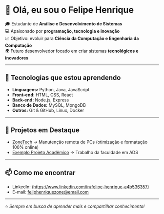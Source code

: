 # 👋 Olá, eu sou o Felipe Henrique  

🎓 Estudante de **Análise e Desenvolvimento de Sistemas**  
💻 Apaixonado por **programação, tecnologia e inovação**  
📈 Objetivo: evoluir para **Ciência da Computação e Engenharia da Computação**  
🌍 Futuro desenvolvedor focado em criar sistemas **tecnológicos e inovadores**  

---

## 🚀 Tecnologias que estou aprendendo
- **Linguagens:** Python, Java, JavaScript  
- **Front-end:** HTML, CSS, React  
- **Back-end:** Node.js, Express  
- **Banco de Dados:** MySQL, MongoDB  
- **Outros:** Git & GitHub, Linux, Docker  

---

## 📌 Projetos em Destaque
- [ZoneTech](#) → Manutenção remota de PCs (otimização e formatação 100% online)   
- [Exemplo Projeto Acadêmico](#) → Trabalho da faculdade em ADS  

---

## 📫 Como me encontrar
- LinkedIn: [(https://www.linkedin.com/in/felipe-henrique-a4b536357)](#)  
- E-mail: feliphenriquezone@email.com  

---
⭐ *Sempre em busca de aprender mais e compartilhar conhecimento!*
